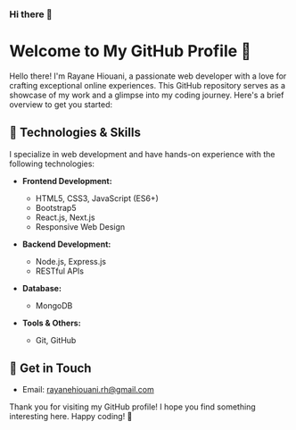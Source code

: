 ### Hi there 👋

# Welcome to My GitHub Profile 👋

Hello there! I'm Rayane Hiouani, a passionate web developer with a love for crafting exceptional online experiences. This GitHub repository serves as a showcase of my work and a glimpse into my coding journey. Here's a brief overview to get you started:

## 🔧 Technologies & Skills

I specialize in web development and have hands-on experience with the following technologies:

- **Frontend Development:**
  - HTML5, CSS3, JavaScript (ES6+)
  - Bootstrap5
  - React.js, Next.js
  - Responsive Web Design

- **Backend Development:**
  - Node.js, Express.js
  - RESTful APIs

- **Database:**
  - MongoDB

- **Tools & Others:**
  - Git, GitHub

## 📝 Get in Touch

- Email: rayanehiouani.rh@gmail.com

Thank you for visiting my GitHub profile! I hope you find something interesting here. Happy coding! 🚀
